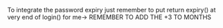 To integrate the password expiry just remember to put return expiry() at very end of login()
for me-> REMEMBER TO ADD THE +3 TO MONTHS 
